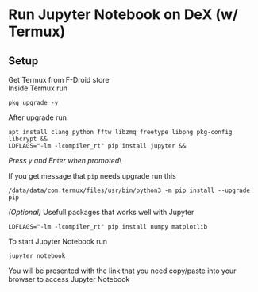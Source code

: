 # Run Jupyter Notebook on DeX (w/ Termux)

## Setup
Get Termux from F-Droid store\
Inside Termux run
```
pkg upgrade -y
```
After upgrade run 
```
apt install clang python fftw libzmq freetype libpng pkg-config libcrypt &&
LDFLAGS="-lm -lcompiler_rt" pip install jupyter &&
```
*Press `y` and Enter when promoted*\

If you get message that `pip` needs upgrade run this 
```
/data/data/com.termux/files/usr/bin/python3 -m pip install --upgrade pip
```

*(Optional)*
Usefull packages that works well with Jupyter
```
LDFLAGS="-lm -lcompiler_rt" pip install numpy matplotlib
```
To start Jupyter Notebook run
```
jupyter notebook
```
You will be presented with the link that you need copy/paste into your browser to access Jupyter Notebook
